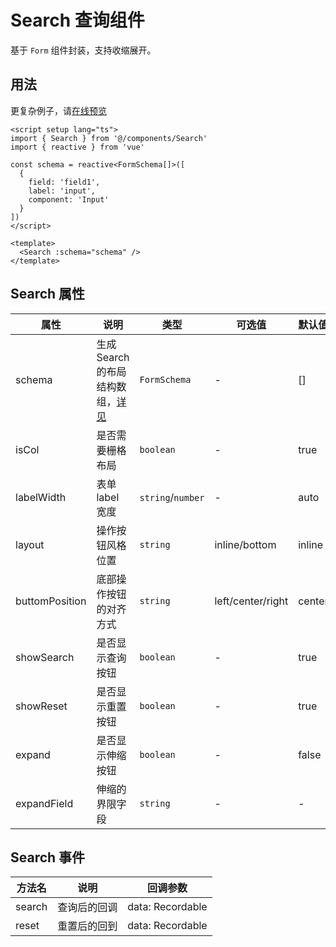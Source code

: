 # Search 查询组件

基于 `Form` 组件封装，支持收缩展开。

## 用法

更复杂例子，请[在线预览](https://element-plus-admin.cn/#/components/search)

```vue
<script setup lang="ts">
import { Search } from '@/components/Search'
import { reactive } from 'vue'

const schema = reactive<FormSchema[]>([
  {
    field: 'field1',
    label: 'input',
    component: 'Input'
  }
])
</script>

<template>
  <Search :schema="schema" />
</template>

```

## Search 属性

| 属性 | 说明 | 类型 | 可选值 | 默认值 |
| ---- | ---- | ---- | ---- | ---- |
| schema | 生成 Search 的布局结构数组，[详见](#Schema) | `FormSchema` | - | [] |
| isCol | 是否需要栅格布局 | `boolean` | - | true |
| labelWidth | 表单 label 宽度 | `string`/`number` | - | auto |
| layout | 操作按钮风格位置 | `string` | inline/bottom | inline |
| buttomPosition | 底部操作按钮的对齐方式 | `string` | left/center/right | center |
| showSearch | 是否显示查询按钮 | `boolean` | - | true |
| showReset | 是否显示重置按钮 | `boolean` | - | true |
| expand | 是否显示伸缩按钮 | `boolean` | - | false |
| expandField | 伸缩的界限字段 | `string` | - | - |

## Search 事件

| 方法名 | 说明 | 回调参数 |
| ---- | ---- | ---- |
| search | 查询后的回调 | data: Recordable |
| reset | 重置后的回到 | data: Recordable |
